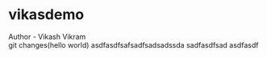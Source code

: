 # vikasdemo
Author - Vikash Vikram
<br>
git changes(hello world)
asdfasdfsafsadfsadsadssda
sadfasdfsad
asdfasdf
